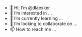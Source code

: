 - 👋 Hi, I’m @dlaesker
- 👀 I’m interested in ...
- 🌱 I’m currently learning ...
- 💞️ I’m looking to collaborate on ...
- 📫 How to reach me ...

<!---
dlaesker/dlaesker is a ✨ special ✨ repository because its `README.md` (this file) appears on your GitHub profile.
You can click the Preview link to take a look at your changes.
--->
